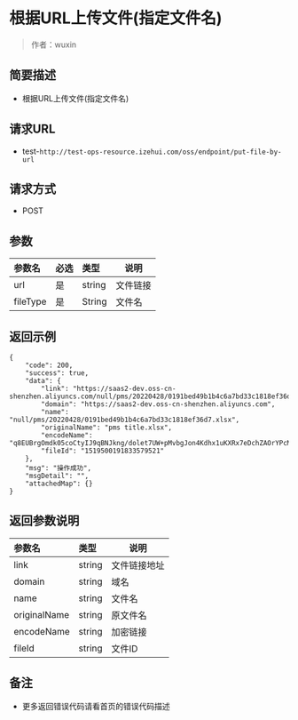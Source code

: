 # 根据URL上传文件(指定文件名)

> 作者：wuxin

## 简要描述

- 根据URL上传文件(指定文件名)

## 请求URL
- test-`http://test-ops-resource.izehui.com/oss/endpoint/put-file-by-url`
  
## 请求方式
- POST 

## 参数

|参数名|必选|类型|说明|
|:----    |:---|:----- |-----   |
|url |是  |string |文件链接   |
|fileType |是  |String |文件名   |

## 返回示例 

``` 
{
    "code": 200,
    "success": true,
    "data": {
        "link": "https://saas2-dev.oss-cn-shenzhen.aliyuncs.com/null/pms/20220428/0191bed49b1b4c6a7bd33c1818ef36d7.xlsx",
        "domain": "https://saas2-dev.oss-cn-shenzhen.aliyuncs.com",
        "name": "null/pms/20220428/0191bed49b1b4c6a7bd33c1818ef36d7.xlsx",
        "originalName": "pms title.xlsx",
        "encodeName": "q8EUBrgOmdk05coCtyIJ9qBNJkng/dolet7UW+pMvbgJon4Kdhx1uKXRx7eDchZAOrYPcM3i8XZAZ+EpAJIMWGypRtVGTyNUKswtUX0JTkk=",
        "fileId": "1519500191833579521"
    },
    "msg": "操作成功",
    "msgDetail": "",
    "attachedMap": {}
}
```

## 返回参数说明 

|参数名|类型|说明|
|:-----  |:-----|-----                           |
|link |string   |文件链接地址 |
|domain |string   |域名  |
|name |string   |文件名  |
|originalName |string   |原文件名  |
|encodeName |string   |加密链接  |
|fileId |string   |文件ID  |

## 备注 

- 更多返回错误代码请看首页的错误代码描述